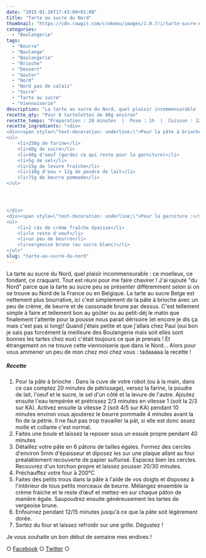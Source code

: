 ```yaml
---
date: "2015-01-26T17:43:00+01:00"
title: "Tarte au sucre du Nord"
thumbnail: "https://cdn.rawgit.com/crokmou/images/1.0.7/i/tarte-sucre-nord-recette-blog-crokmou.jpg"
categories:
  - "Boulangerie"
tags:
  - "Beurre"
  - "Boulange"
  - "Boulangerie"
  - "Brioche"
  - "Dessert"
  - "Gouter"
  - "Nord"
  - "Nord pas de calais"
  - "Sucre"
  - "Tarte au sucre"
  - "Viennoiserie"
description: "La tarte au sucre du Nord, quel plaisir incommensurable : ce moelleux, ce fondant, ce craquant. Tout est réuni pour me faire chavirer !"
recette_qty: "Pour 6 tartelettes de 90g environ"
recette_temps: "Préparation : 20 minutes  |  Pose : 1h  |  Cuisson : 12 minutes"
recette_ingredients: "<div>
<div><span style=\"text-decoration: underline;\">Pour la pâte à brioche :</span></div>
<ul>
	<li>250g de farine</li>
	<li>40g de sucre</li>
	<li>40g d'oeuf (gardez ce qui reste pour la garniture)</li>
	<li>5g de sel</li>
	<li>15g de levure fraîche</li>
	<li>110g d'eau + 12g de poudre de lait</li>
	<li>75g de beurre pommade</li>
</ul>




</div>
<div><span style=\"text-decoration: underline;\">Pour la garniture :</span></div>
<ul>
	<li>2 càs de crème fraîche épaisse</li>
	<li>le reste d'oeuf</li>
	<li>un peu de beurre</li>
	<li>vergeoise brune (ou sucre blanc)</li>
</ul>"
slug: "tarte-au-sucre-du-nord"
---
```


La tarte au sucre du Nord, quel plaisir incommensurable : ce moelleux, ce fondant, ce craquant. Tout est réuni pour me faire chavirer ! J'ai rajouté "du Nord" parce que la tarte au sucre peu se présenter différemment selon si on se trouve au Nord de la France ou en Belgique. La tarte au sucre Belge est nettement plus bourrative, ici c'est simplement de la pâte à brioche avec un peu de crème, de beurre et de cassonade brune par dessus. C'est tellement simple à faire et tellement bon au goûter ou au petit-déj le matin que finalement l'attente pour la pousse nous parait dérisoire (et encore je dis ça mais c'est pas si long)! Quand j'étais petite et que j'allais chez Paul (oui bon je sais pas forcément la meilleure des Boulangerie mais soit elles sont bonnes les tartes chez eux) c'était toujours ce que je prenais ! Et étrangement on ne trouve cette viennoiserie que dans le Nord... Alors pour vous ammener un peu de mon chez moi chez vous : tadaaaaa la recette !

##### Recette

1.  Pour la pâte à brioche : Dans la cuve de votre robot (ou à la main, dans ce cas comptez 20 minutes de pétrissage), versez la farine, la poudre de lait, l'oeuf et le sucre, le sel d'un côté et la levure de l'autre. Ajoutez ensuite l'eau tempérée et prétrissez 2/3 minutes en vitesse 1 (soit la 2/3 sur KA). Activez ensuite la vitesse 2 (soit 4/5 sur KA) pendant 10 minutes environ vous ajouterez le beurre pommade 4 minutes avant la fin de la pétrie. Il ne faut pas trop travailler la pât, si elle est donc assez molle et collante c'est normal.
2.  Faites une boule et laissez la reposer sous un essuie propre pendant 40 minutes
3.  Détaillez votre pâte en 6 pâtons de tailles égales. Formez des cercles d'environ 5mm d'épaisseur et diposez les sur une plaque allant au four préalablement recouverte de papier sulfurisé. Espacez bien les cercles. Recouvrez d'un torchon propre et laissez pousser 20/30 minutes.
4.  Préchauffez votre four à 200°C
5.  Faites des petits trous dans la pâte à l'aide de vos doigts et disposez à l'intérieur de tous petits morceaux de beurre. Mélangez ensemble la crème fraiche et le reste d’œuf et mettez-en sur chaque pâton de manière égale. Saupoudrez ensuite généreusement les tartes de vergeoise brune.
6.  Enfournez pendant 12/15 minutes jusqu'à ce que la pâte soit légèrement dorée.
7.  Sortez du four et laissez refroidir sur une grille. Dégustez !

Je vous souhaite un bon début de semaine mes endives !

○ [Facebook](https://www.facebook.com/crokmou.blog) ○ [Twitter](https://twitter.com/Crokmou) ○